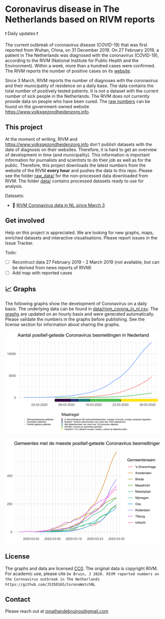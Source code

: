 # Coronavirus disease in The Netherlands based on RIVM reports

:exclamation: Daily updates :exclamation:

The current outbreak of coronavirus disease (COVID-19) that was first reported from Wuhan, China, on 31 December 2019. On 27 February 2019, a patient in The Netherlands was diagnosed with the coronavirus (COVID-19), according to the RIVM (National Institute for Public Health and the Environment). Within a week, more than a hundred cases were confirmed. The RIVM reports the number of positive cases on its [website](https://www.rivm.nl/nieuws/actuele-informatie-over-coronavirus). 

Since 3 March, RIVM reports the number of diagnoses with the coronavirus and their municipality of residence on a daily base. The data contains the total number of positively tested patients. It is not a dataset with the current number of sick people in the Netherlands. The RIVM does not currently provide data on people who have been cured. The [raw numbers]( https://www.volksgezondheidenzorg.info/onderwerp/infectieziekten/regionaal-internationaal/coronavirus-covid-19#definities) can be found on the government-owned website https://www.volksgezondheidenzorg.info.  

## This project

At the moment of writing, RIVM and https://www.volksgezondheidenzorg.info don't publish datasets with the date of diagnosis on their websites. Therefore, it is hard to get an overview of development in time (and municipality). This information is important information for journalists and scientists to do their job as well as for the public. Therefore, this project downloads the latest numbers from the website of the RIVM **every hour** and pushes the data to this repo. Please see the folder  [raw_data/](raw_data/) for the non-processed data downloaded from RIVM. The folder [data/](data/) contains processed datasets ready to use for analysis. 

Datasets:

  - :page_facing_up: [RIVM Coronavirus data in NL since March 3](data/rivm_corona_in_nl.csv)
 
## Get involved

Help on this project is appreciated. We are looking for new graphs, maps, enriched datasets and interactive visualisations. Please report issues in the Issue Tracker. 

Todo:

- [ ] Recontruct data 27 February 2019 - 2 March 2019 (not available, but can be derived from news reports of RIVM)
- [ ] Add map with reported cases

## :chart_with_upwards_trend: Graphs

The following graphs show the development of Coronavirus on a daily basis. The underlying data can be found in [data/rivm_corona_in_nl.csv](data/rivm_corona_in_nl.csv). The [graphs](/graphs) are updated on an hourly basis and were generated automatically. Please validate the numbers in the graphs before publishing. See the license section for information about sharing the graphs.

![plots/timeline.png](plots/timeline.png)

![plots/top_municipalities.png](plots/top_municipalities.png)

## License

The graphs and data are licensed [CC0](https://creativecommons.org/share-your-work/public-domain/cc0/). The original data is copyright RIVM. For academic use, please cite `De Bruin, J 2020. RIVM reported numbers on the Coronavirus outbreak in The Netherlands https://github.com/J535D165/CoronaWatchNL`

## Contact

Please reach out at jonathandebruinos@gmail.com
